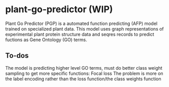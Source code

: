 # plant-go-predictor (WIP)

Plant Go Predictor (PGP) is a automated function predicting (AFP) model trained on specialized plant data. This model uses graph representations of experimental plant protein structure data and seqres records to predict fuctions as Gene Ontology (GO) terms. 


## To-dos

The model is predicting higher level GO terms, must do better class weight sampling to get more specific functions: Focal loss
    The problem is  more on the label encoding rather than the loss function/the class weights function


